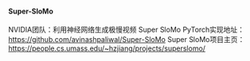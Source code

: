 #### Super-SloMo
NVIDIA团队：利用神经网络生成极慢视频
Super SloMo PyTorch实现地址：
https://github.com/avinashpaliwal/Super-SloMo
Super SloMo项目主页：
https://people.cs.umass.edu/~hzjiang/projects/superslomo/


